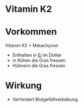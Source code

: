# Vitamin K2

# Vorkommen
Vitamin K2 = Metachynon
- Enthalten in [Ei](../../Hochwertige_Rohstoffe/Ei.md) im Dotter
- in Kühen die Gras fressen
- Hühnern die Gras fressen

# Wirkung
- Verhindert Blutgefäßverkalkung